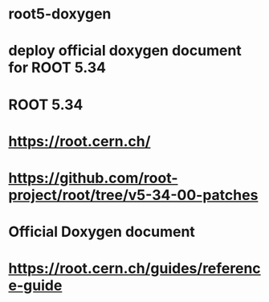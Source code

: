 # root5-doxygen

# deploy official doxygen document for ROOT 5.34

# ROOT 5.34 
# https://root.cern.ch/ 
# https://github.com/root-project/root/tree/v5-34-00-patches

# Official Doxygen document 
# https://root.cern.ch/guides/reference-guide
